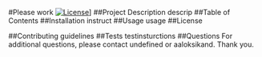 #Please work [![License](https://img.shields.io/badge/License-Apache%202.0-blue.svg)](https://opensource.org/licenses/Apache-2.0)]
##Project Description
descrip
##Table of Contents
##Installation
instruct
##Usage
usage
##License
 
##Contributing
guidelines
##Tests
testinsturctions
##Questions
For additional questions, please contact undefined or aaloksikand.  Thank you.